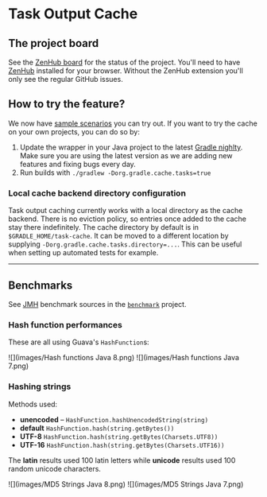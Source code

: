 # Task Output Cache

## The project board

See the [ZenHub board](https://github.com/gradle/task-output-cache/issues#boards) for the status of the project. You'll need to have [ZenHub](http://zenhub.com/) installed for your browser. Without the ZenHub extension you'll only see the regular GitHub issues.

## How to try the feature?

We now have [sample scenarios](samples) you can try out. If you want to try the cache on your own projects, you can do so by:

1. Update the wrapper in your Java project to the latest [Gradle nighlty](https://gradle.org/nightly). Make sure you are using the latest version as we are adding new features and fixing bugs every day.
2. Run builds with `./gradlew -Dorg.gradle.cache.tasks=true`

### Local cache backend directory configuration

Task output caching currently works with a local directory as the cache backend. There is no eviction policy, so entries once added to the cache stay there indefinitely. The cache directory by default is in `$GRADLE_HOME/task-cache`. It can be moved to a different location by supplying `-Dorg.gradle.cache.tasks.directory=...`. This can be useful when setting up automated tests for example.


------------------------

## Benchmarks

See [JMH](http://openjdk.java.net/projects/code-tools/jmh/) benchmark sources in the [`benchmark`](./benchmark) project.

### Hash function performances

These are all using Guava's `HashFunction`s:

![](images/Hash functions Java 8.png)
![](images/Hash functions Java 7.png)

### Hashing strings

Methods used:

* **unencoded** – `HashFunction.hashUnencodedString(string)`
* **default** `HashFunction.hash(string.getBytes())`
* **UTF-8** `HashFunction.hash(string.getBytes(Charsets.UTF8))`
* **UTF-16** `HashFunction.hash(string.getBytes(Charsets.UTF16))`

The **latin** results used 100 latin letters while **unicode** results used 100 random unicode characters.

![](images/MD5 Strings Java 8.png)
![](images/MD5 Strings Java 7.png)
